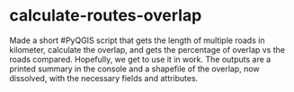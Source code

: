 # calculate-routes-overlap
Made a short #PyQGIS script that gets the length of multiple roads in kilometer, calculate the overlap, and gets the percentage of overlap vs the roads compared. Hopefully, we get to use it in work. The outputs are a printed summary in the console and a shapefile of the overlap, now dissolved, with the necessary fields and attributes.
